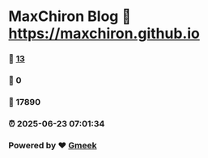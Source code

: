 # MaxChiron Blog :link: https://maxchiron.github.io 
### :page_facing_up: [13](https://maxchiron.github.io/tag.html) 
### :speech_balloon: 0 
### :hibiscus: 17890 
### :alarm_clock: 2025-06-23 07:01:34 
### Powered by :heart: [Gmeek](https://github.com/Meekdai/Gmeek)
